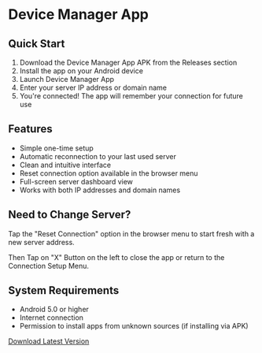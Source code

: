 # Device Manager App

## Quick Start
1. Download the Device Manager App APK from the Releases section
2. Install the app on your Android device
3. Launch Device Manager App
4. Enter your server IP address or domain name
5. You're connected! The app will remember your connection for future use

## Features
- Simple one-time setup
- Automatic reconnection to your last used server
- Clean and intuitive interface
- Reset connection option available in the browser menu
- Full-screen server dashboard view
- Works with both IP addresses and domain names

## Need to Change Server?
Tap the "Reset Connection" option in the browser menu to start fresh with a new server address.

Then Tap on "X" Button on the left to close the app or return to the Connection Setup Menu.

## System Requirements
- Android 5.0 or higher
- Internet connection
- Permission to install apps from unknown sources (if installing via APK)

[Download Latest Version](link-to-releases)
